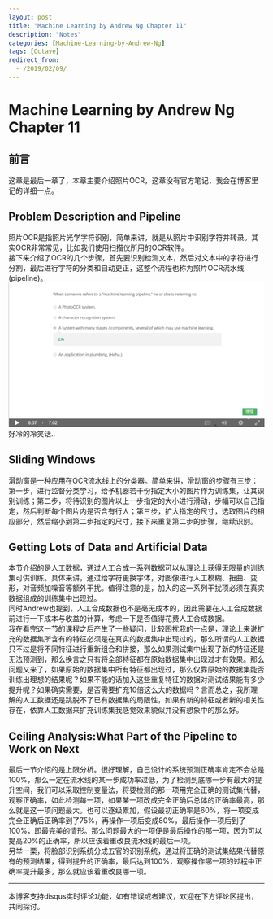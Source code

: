 ```yaml
---
layout: post
title: "Machine Learning by Andrew Ng Chapter 11"
description: "Notes"
categories: [Machine-Learning-by-Andrew-Ng]
tags: [Octave]
redirect_from:
  - /2019/02/09/
---
```

# Machine Learning by Andrew Ng Chapter 11
 
## 前言  
这章是最后一章了，本章主要介绍照片OCR，这章没有官方笔记，我会在博客里记的详细一点。  

## Problem Description and Pipeline  
照片OCR是指照片光学字符识别，简单来讲，就是从照片中识别字符并转录。其实OCR非常常见，比如我们使用扫描仪所用的OCR软件。  
接下来介绍了OCR的几个步骤，首先要识别检测文本，然后对文本中的字符进行分割，最后进行字符的分类和自动更正，这整个流程也称为照片OCR流水线(pipeline)。
![11-1](/images/Machine-Learning-by-Andrew-Ng/11-1.png)  
好冷的冷笑话..

## Sliding Windows  
滑动窗是一种应用在OCR流水线上的分类器。简单来讲，滑动窗的步骤有三步：第一步，进行监督分类学习，给予机器若干份指定大小的图片作为训练集，让其识别训练；第二步，将待识别的图片以上一步指定的大小进行滑动，步幅可以自己指定，然后判断每个图片内是否含有行人；第三步，扩大指定的尺寸，选取图片的相应部分，然后缩小到第二步指定的尺寸，接下来重复第二步的步骤，继续识别。  

## Getting Lots of Data and Artificial Data  
本节介绍的是人工数据，通过人工合成一系列数据可以从理论上获得无限量的训练集可供训练。具体来讲，通过给字符更换字体，对图像进行人工模糊、扭曲、变形，对音频加噪音等额外干扰。值得注意的是，加入的这一系列干扰项必须在真实数据组成的训练集中出现过。  
同时Andrew也提到，人工合成数据也不是毫无成本的，因此需要在人工合成数据前进行一下成本与收益的计算，考虑一下是否值得花费人工合成数据。  
我在看完这一节的课程之后产生了一些疑问，比较困扰我的一点是，理论上来说扩充的数据集所含有的特征必须是在真实的数据集中出现过的，那么所谓的人工数据只不过是将不同特征进行重新组合和拼接，那么如果测试集中出现了新的特征还是无法预测到，那么换言之只有将全部特征都在原始数据集中出现过才有效果。那么问题又来了，如果原始的数据集中所有特征都出现过，那么仅靠原始的数据集能否训练出理想的结果呢？如果不能的话加入这些重复特征的数据对测试结果能有多少提升呢？如果确实需要，是否需要扩充10倍这么大的数据吗？言而总之，我所理解的人工数据还是跳脱不了已有数据集的局限性，如果有新的特征或者新的相关性存在，依靠人工数据来扩充训练集我感觉效果貌似并没有想象中的那么好。  

## Ceiling Analysis:What Part of the Pipeline to Work on Next  
最后一节介绍的是上限分析。很好理解，自己设计的系统预测正确率肯定不会总是100%，那么一定在流水线的某一步成功率过低，为了检测到底哪一步有最大的提升空间，我们可以采取控制变量法，将要检测的那一项用完全正确的测试集代替，观察正确率，如此检测每一项，如果某一项改成完全正确后总体的正确率最高，那么就是这一项问题最大。也可以逐级累加，假设最初正确率是60%，将一项变成完全正确后正确率到了75%，再操作一项后变成80%，最后操作一项后到了100%，即最完美的情形。那么问题最大的一项便是最后操作的那一项，因为可以提高20%的正确率，所以应该着重改良流水线的最后一项。  
另举一栗，将脸部识别系统分成五官的识别系统，通过将正确的测试集结果代替原有的预测结果，得到提升的正确率，最后达到100%，观察操作哪一项的过程中正确率提升最多，那么就应该着重改良哪一项。  


---
本博客支持disqus实时评论功能，如有错误或者建议，欢迎在下方评论区提出，共同探讨。
